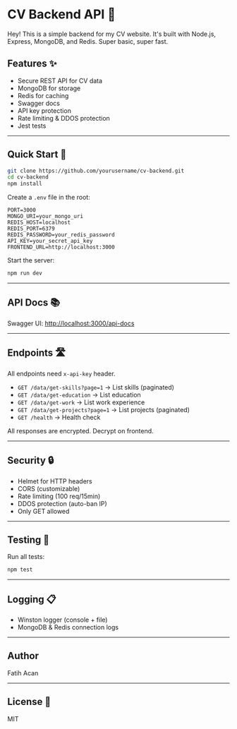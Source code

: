 # CV Backend API 🚀

Hey! This is a simple backend for my CV website. It's built with Node.js, Express, MongoDB, and Redis. Super basic, super fast.

## Features ✨

- Secure REST API for CV data
- MongoDB for storage
- Redis for caching
- Swagger docs
- API key protection
- Rate limiting & DDOS protection
- Jest tests

---

## Quick Start 🏁

```bash
git clone https://github.com/yourusername/cv-backend.git
cd cv-backend
npm install
```

Create a `.env` file in the root:

```
PORT=3000
MONGO_URI=your_mongo_uri
REDIS_HOST=localhost
REDIS_PORT=6379
REDIS_PASSWORD=your_redis_password
API_KEY=your_secret_api_key
FRONTEND_URL=http://localhost:3000
```

Start the server:

```bash
npm run dev
```

---

## API Docs 📚

Swagger UI: [http://localhost:3000/api-docs](http://localhost:3000/api-docs)

---

## Endpoints 🛣️

All endpoints need `x-api-key` header.

- `GET /data/get-skills?page=1` → List skills (paginated)
- `GET /data/get-education` → List education
- `GET /data/get-work` → List work experience
- `GET /data/get-projects?page=1` → List projects (paginated)
- `GET /health` → Health check

All responses are encrypted. Decrypt on frontend.

---

## Security 🔒

- Helmet for HTTP headers
- CORS (customizable)
- Rate limiting (100 req/15min)
- DDOS protection (auto-ban IP)
- Only GET allowed

---

## Testing 🧪

Run all tests:

```bash
npm test
```

---

## Logging 📋

- Winston logger (console + file)
- MongoDB & Redis connection logs

---

## Author

Fatih Acan

---

## License 🪪

MIT
